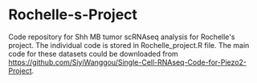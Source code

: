 # Rochelle-s-Project
Code  repository for Shh MB tumor scRNAseq analysis for Rochelle's project.
The individual code is stored in Rochelle_project.R file.
The main code for these datasets could be downloaded from https://github.com/SiyiWanggou/Single-Cell-RNAseq-Code-for-Piezo2-Project.
